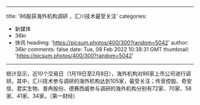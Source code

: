 
---
title: '86股获海外机构调研 ，汇川技术最受关注'
categories: 
 - 新媒体
 - 36kr
 - 快讯
headimg: 'https://picsum.photos/400/300?random=5042'
author: 36kr
comments: false
date: Tue, 08 Feb 2022 10:38:31 GMT
thumbnail: 'https://picsum.photos/400/300?random=5042'
---

<div>   
统计显示，近10个交易日（1月19日至2月8日），海外机构对86家上市公司进行调研。其中，汇川技术参与调研的海外机构达到105家，最受关注；传音控股、奇安信、君实生物、普冉股份、德赛西威参与调研的海外机构分别有72家、70家、58家、41家、34家。（第一财经）  
</div>
            